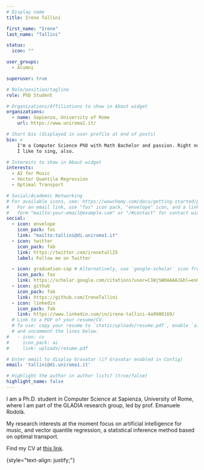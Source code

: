 ```yaml
---
# Display name
title: Irene Tallini

first_name: "Irene"
last_name: "Tallini"

status:
  icon: ""

user_groups:
  - Alumni

superuser: true

# Role/position/tagline
role: PhD Student

# Organizations/Affiliations to show in About widget
organizations:
  - name: Sapienza, University of Rome
    url: https://www.uniroma1.it/

# Short bio (displayed in user profile at end of posts)
bio: >
    I'm a Computer Science PhD with Math Bachelor and passion. Right now I'm working on AI for music and vector quantile regression.
    I like to sing, also.

# Interests to show in About widget
interests:
  - AI for Music
  - Vector Quantile Regression
  - Optimal Transport

# Social/Academic Networking
# For available icons, see: https://wowchemy.com/docs/getting-started/page-builder/#icons
#   For an email link, use "fas" icon pack, "envelope" icon, and a link in the
#   form "mailto:your-email@example.com" or "/#contact" for contact widget.
social:
  - icon: envelope
    icon_pack: fas
    link: "mailto:tallini@di.uniroma1.it"
  - icon: twitter
    icon_pack: fab
    link: https://twitter.com/irenetall25
    label: Follow me on Twitter

  - icon: graduation-cap # Alternatively, use `google-scholar` icon from `ai` icon pack
    icon_pack: fas
    link: https://scholar.google.com/citations?user=C1WjSW0AAAAJ&hl=en&oi=ao
  - icon: github
    icon_pack: fab
    link: https://github.com/IreneTallini
  - icon: linkedin
    icon_pack: fab
    link: https://www.linkedin.com/in/irene-tallini-4a9908169/
  # Link to a PDF of your resume/CV.
  # To use: copy your resume to `static/uploads/resume.pdf`, enable `ai` icons in `params.yaml`,
  # and uncomment the lines below.
#   - icon: cv
#     icon_pack: ai
#     link: uploads/resume.pdf

# Enter email to display Gravatar (if Gravatar enabled in Config)
email: 'tallini@di.uniroma1.it'

# Highlight the author in author lists? (true/false)
highlight_name: false
---
```

I am a Ph.D. student in Computer Science at Sapienza, University of Rome, where I am part of the GLADIA research group, led by prof. Emanuele Rodolà.

My research interests at the moment focus on artificial intelligence for music, and vector quantile regression, a statistical inference method based on optimal transport.

Find my CV at [this link](https://drive.google.com/file/d/1CANiMbtu8fywy2WZjyyzViSC_krsl6FC/view?usp=sharing).

{style="text-align: justify;"}
